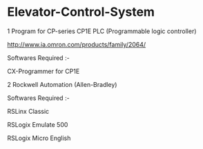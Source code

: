 # Elevator-Control-System

1 Program for CP-series CP1E PLC (Programmable logic controller)

http://www.ia.omron.com/products/family/2064/

Softwares Required :-

CX-Programmer for CP1E

2 Rockwell Automation (Allen-Bradley)

Softwares Required :-

RSLinx Classic

RSLogix Emulate 500

RSLogix Micro English
